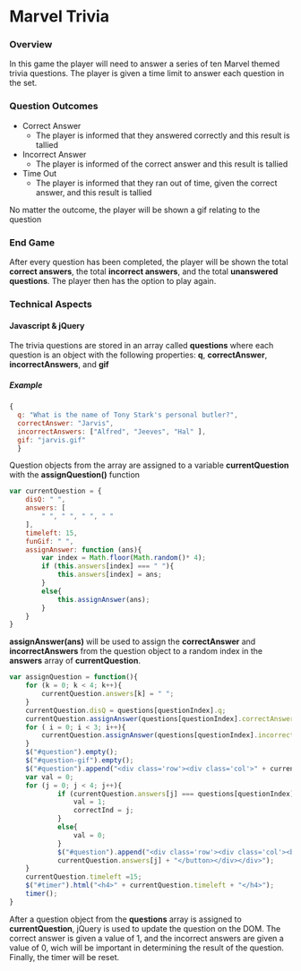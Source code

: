 # Marvel Trivia
### Overview 
In this game the player will need to answer a series of ten Marvel themed trivia questions. The player is given a time limit to answer each question in the set.
### Question Outcomes
* Correct Answer
  * The player is informed that they answered correctly and this result is tallied
* Incorrect Answer
  * The player is informed of the correct answer and this result is tallied
* Time Out
  * The player is informed that they ran out of time, given the correct answer, and this result is tallied
  
No matter the outcome, the player will be shown a gif relating to the question
### End Game
After every question has been completed, the player will be shown the total **correct answers**, the total **incorrect answers**, and the total **unanswered questions**. The player then has the option to play again. 

### Technical Aspects
#### Javascript & jQuery
The trivia questions are stored in an array called **questions** where each question is an object with the following properties: **q**, **correctAnswer**, **incorrectAnswers**, and **gif**
##### Example
```javascript
{
  q: "What is the name of Tony Stark's personal butler?",
  correctAnswer: "Jarvis",
  incorrectAnswers: ["Alfred", "Jeeves", "Hal" ],
  gif: "jarvis.gif"
  }
```
Question objects from the array are assigned to a variable **currentQuestion** with the **assignQuestion()** function 
```javascript
var currentQuestion = {
    disQ: " ",
    answers: [
        " ", " ", " ", " "
    ],
    timeleft: 15,
    funGif: " ",
    assignAnswer: function (ans){
        var index = Math.floor(Math.random()* 4);
        if (this.answers[index] === " "){
            this.answers[index] = ans;
        }
        else{
            this.assignAnswer(ans);
        }
    }
}
```
**assignAnswer(ans)** will be used to assign the **correctAnswer** and **incorrectAnswers** from the question object to a random index in the **answers** array of **currentQuestion**.
```javascript
var assignQuestion = function(){
    for (k = 0; k < 4; k++){
        currentQuestion.answers[k] = " ";
    }
    currentQuestion.disQ = questions[questionIndex].q;
    currentQuestion.assignAnswer(questions[questionIndex].correctAnswer);
    for ( i = 0; i < 3; i++){
        currentQuestion.assignAnswer(questions[questionIndex].incorrectAnswers[i]);
    }
    $("#question").empty();
    $("#question-gif").empty();
    $("#question").append("<div class='row'><div class='col'>" + currentQuestion.disQ + "</div></div>");
    var val = 0;
    for (j = 0; j < 4; j++){
            if (currentQuestion.answers[j] === questions[questionIndex].correctAnswer){
                val = 1;
                correctInd = j;
            }
            else{
                val = 0;
            }
            $("#question").append("<div class='row'><div class='col'><button class='playerAns' value =" + val + ">" +
            currentQuestion.answers[j] + "</button></div></div>");
    }
    currentQuestion.timeleft =15;
    $("#timer").html("<h4>" + currentQuestion.timeleft + "</h4>");
    timer();
}
```
After a question object from the **questions** array is assigned to **currentQuestion**, jQuery is used to update the question on the DOM. The correct answer is given a value of 1, and the incorrect answers are given a value of 0, wich will be important in determining the result of the question. Finally, the timer will be reset. 
